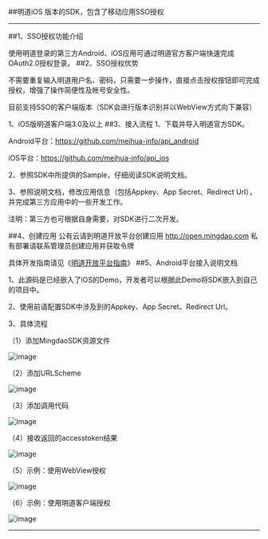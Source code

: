 ##明道iOS 版本的SDK，包含了移动应用SSO授权


***

##1、SSO授权功能介绍

使用明道登录的第三方Android、iOS应用可通过明道官方客户端快速完成OAuth2.0授权登录。
##2、SSO授权优势

不需要重复输入明道用户名、密码，只需要一步操作，直接点击授权按钮即可完成授权，增强了操作简便性及帐号安全性。

目前支持SSO的客户端版本（SDK会进行版本识别并以WebView方式向下兼容）

1、iOS版明道客户端3.0及以上
##3、接入流程
1、下载并导入明道官方SDK。

Android平台：https://github.com/meihua-info/api_android

iOS平台：https://github.com/meihua-info/api_ios

2、参照SDK中所提供的Sample，仔细阅读SDK说明文档。

3、参照说明文档，修改应用信息（包括Appkey、App Secret、Redirect Url），并完成第三方应用中的一些开发工作。

注明：第三方也可根据自身需要，对SDK进行二次开发。


##4、创建应用
公有云请到明道开放平台创建应用 <http://open.mingdao.com> 私有部署请联系管理员创建应用并获取令牌

具体开发指南请见《[明道开放平台指南](http://open.mingdao.com/md_develop_tread.html)》
##5、Android平台接入说明文档

1、此源码是已经嵌入了iOS的Demo，开发者可以根据此Demo将SDK嵌入到自己的项目中。

2、使用前请配置SDK中涉及到的Appkey、App Secret、Redirect Url。

3、具体流程

（1）添加MingdaoSDK资源文件

![image](https://github.com/meihua-info/api_android/raw/master/doc/1.png)

（2）添加URLScheme

![image](https://github.com/meihua-info/api_android/raw/master/doc/2.png)

（3）添加调用代码

![image](https://github.com/meihua-info/api_android/raw/master/doc/4.png)

（4）接收返回的accesstoken结果

![image](https://github.com/meihua-info/api_android/raw/master/doc/5.png)

（5）示例：使用WebView授权

![image](https://github.com/meihua-info/api_android/raw/master/doc/6.png)

（6）示例：使用明道客户端授权

![image](https://github.com/meihua-info/api_android/raw/master/doc/7.png)
***